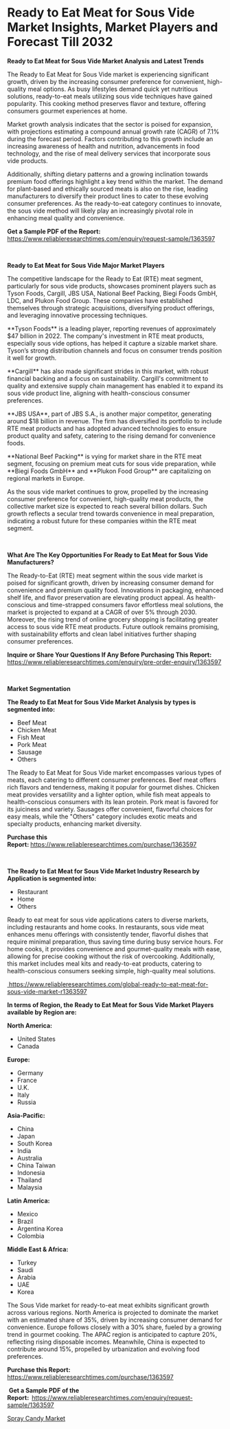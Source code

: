 <p><h1>Ready to Eat Meat for Sous Vide Market Insights, Market Players and Forecast Till 2032</h1></p><p><strong>Ready to Eat Meat for Sous Vide Market Analysis and Latest Trends</strong></p>
<p><p>The Ready to Eat Meat for Sous Vide market is experiencing significant growth, driven by the increasing consumer preference for convenient, high-quality meal options. As busy lifestyles demand quick yet nutritious solutions, ready-to-eat meals utilizing sous vide techniques have gained popularity. This cooking method preserves flavor and texture, offering consumers gourmet experiences at home.</p><p>Market growth analysis indicates that the sector is poised for expansion, with projections estimating a compound annual growth rate (CAGR) of 7.1% during the forecast period. Factors contributing to this growth include an increasing awareness of health and nutrition, advancements in food technology, and the rise of meal delivery services that incorporate sous vide products.</p><p>Additionally, shifting dietary patterns and a growing inclination towards premium food offerings highlight a key trend within the market. The demand for plant-based and ethically sourced meats is also on the rise, leading manufacturers to diversify their product lines to cater to these evolving consumer preferences. As the ready-to-eat category continues to innovate, the sous vide method will likely play an increasingly pivotal role in enhancing meal quality and convenience.</p></p>
<p><strong>Get a Sample PDF of the Report:&nbsp;</strong> <a href="https://www.reliableresearchtimes.com/enquiry/request-sample/1363597?utm_campaign=2198&utm_medium=2&utm_source=Github&utm_content=ia&utm_term=15022025&utm_id=ready-to-eat-meat-for-sous-vide">https://www.reliableresearchtimes.com/enquiry/request-sample/1363597</a></p>
<p>&nbsp;</p>
<p><strong>Ready to Eat Meat for Sous Vide Major Market Players</strong></p>
<p><p>The competitive landscape for the Ready to Eat (RTE) meat segment, particularly for sous vide products, showcases prominent players such as Tyson Foods, Cargill, JBS USA, National Beef Packing, Biegi Foods GmbH, LDC, and Plukon Food Group. These companies have established themselves through strategic acquisitions, diversifying product offerings, and leveraging innovative processing techniques.</p><p>**Tyson Foods** is a leading player, reporting revenues of approximately $47 billion in 2022. The company's investment in RTE meat products, especially sous vide options, has helped it capture a sizable market share. Tyson’s strong distribution channels and focus on consumer trends position it well for growth.</p><p>**Cargill** has also made significant strides in this market, with robust financial backing and a focus on sustainability. Cargill's commitment to quality and extensive supply chain management has enabled it to expand its sous vide product line, aligning with health-conscious consumer preferences.</p><p>**JBS USA**, part of JBS S.A., is another major competitor, generating around $18 billion in revenue. The firm has diversified its portfolio to include RTE meat products and has adopted advanced technologies to ensure product quality and safety, catering to the rising demand for convenience foods.</p><p>**National Beef Packing** is vying for market share in the RTE meat segment, focusing on premium meat cuts for sous vide preparation, while **Biegi Foods GmbH** and **Plukon Food Group** are capitalizing on regional markets in Europe.</p><p>As the sous vide market continues to grow, propelled by the increasing consumer preference for convenient, high-quality meat products, the collective market size is expected to reach several billion dollars. Such growth reflects a secular trend towards convenience in meal preparation, indicating a robust future for these companies within the RTE meat segment.</p></p>
<p>&nbsp;</p>
<p><strong>What Are The Key Opportunities For Ready to Eat Meat for Sous Vide Manufacturers?</strong></p>
<p><p>The Ready-to-Eat (RTE) meat segment within the sous vide market is poised for significant growth, driven by increasing consumer demand for convenience and premium quality food. Innovations in packaging, enhanced shelf life, and flavor preservation are elevating product appeal. As health-conscious and time-strapped consumers favor effortless meal solutions, the market is projected to expand at a CAGR of over 5% through 2030. Moreover, the rising trend of online grocery shopping is facilitating greater access to sous vide RTE meat products. Future outlook remains promising, with sustainability efforts and clean label initiatives further shaping consumer preferences.</p></p>
<p><strong>Inquire or Share Your Questions If Any Before Purchasing This Report:</strong> <a href="https://www.reliableresearchtimes.com/enquiry/pre-order-enquiry/1363597?utm_campaign=2198&utm_medium=2&utm_source=Github&utm_content=ia&utm_term=15022025&utm_id=ready-to-eat-meat-for-sous-vide">https://www.reliableresearchtimes.com/enquiry/pre-order-enquiry/1363597</a></p>
<p>&nbsp;</p>
<p><strong>Market Segmentation</strong></p>
<p><strong>The Ready to Eat Meat for Sous Vide Market Analysis by types is segmented into:</strong></p>
<p><ul><li>Beef Meat</li><li>Chicken Meat</li><li>Fish Meat</li><li>Pork Meat</li><li>Sausage</li><li>Others</li></ul></p>
<p><p>The Ready to Eat Meat for Sous Vide market encompasses various types of meats, each catering to different consumer preferences. Beef meat offers rich flavors and tenderness, making it popular for gourmet dishes. Chicken meat provides versatility and a lighter option, while fish meat appeals to health-conscious consumers with its lean protein. Pork meat is favored for its juiciness and variety. Sausages offer convenient, flavorful choices for easy meals, while the "Others" category includes exotic meats and specialty products, enhancing market diversity.</p></p>
<p><strong>Purchase this Report:&nbsp;</strong><a href="https://www.reliableresearchtimes.com/purchase/1363597?utm_campaign=2198&utm_medium=2&utm_source=Github&utm_content=ia&utm_term=15022025&utm_id=ready-to-eat-meat-for-sous-vide">https://www.reliableresearchtimes.com/purchase/1363597</a></p>
<p>&nbsp;</p>
<p><strong>The Ready to Eat Meat for Sous Vide Market Industry Research by Application is segmented into:</strong></p>
<p><ul><li>Restaurant</li><li>Home</li><li>Others</li></ul></p>
<p><p>Ready to eat meat for sous vide applications caters to diverse markets, including restaurants and home cooks. In restaurants, sous vide meat enhances menu offerings with consistently tender, flavorful dishes that require minimal preparation, thus saving time during busy service hours. For home cooks, it provides convenience and gourmet-quality meals with ease, allowing for precise cooking without the risk of overcooking. Additionally, this market includes meal kits and ready-to-eat products, catering to health-conscious consumers seeking simple, high-quality meal solutions.</p></p>
<p><a href="https://www.reliableresearchtimes.com/global-ready-to-eat-meat-for-sous-vide-market-r1363597?utm_campaign=2198&utm_medium=2&utm_source=Github&utm_content=ia&utm_term=15022025&utm_id=ready-to-eat-meat-for-sous-vide">&nbsp;https://www.reliableresearchtimes.com/global-ready-to-eat-meat-for-sous-vide-market-r1363597</a></p>
<p><strong>In terms of Region, the Ready to Eat Meat for Sous Vide Market Players available by Region are:</strong></p>
<p>
    <p> <strong> North America: </strong>
        <ul>
            <li>United States</li>
            <li>Canada</li>
        </ul>
        </p> 
    <p> <strong> Europe: </strong>
        <ul>
            <li>Germany</li>
            <li>France</li>
            <li>U.K.</li>
            <li>Italy</li>
            <li>Russia</li>
        </ul>
        </p> 
    <p> <strong> Asia-Pacific: </strong>
        <ul>
            <li>China</li>
            <li>Japan</li>
            <li>South Korea</li>
            <li>India</li>
            <li>Australia</li>
            <li>China Taiwan</li>
            <li>Indonesia</li>
            <li>Thailand</li>
            <li>Malaysia</li>
        </ul>
        </p> 
    <p> <strong> Latin America: </strong>
        <ul>
            <li>Mexico</li>
            <li>Brazil</li>
            <li>Argentina Korea</li>
            <li>Colombia</li>
        </ul>
        </p> 
    <p> <strong> Middle East & Africa: </strong>
        <ul>
            <li>Turkey</li>
            <li>Saudi</li>
            <li>Arabia</li>
            <li>UAE</li>
            <li>Korea</li>
        </ul>
    </p>
    </p>
<p><p>The Sous Vide market for ready-to-eat meat exhibits significant growth across various regions. North America is projected to dominate the market with an estimated share of 35%, driven by increasing consumer demand for convenience. Europe follows closely with a 30% share, fueled by a growing trend in gourmet cooking. The APAC region is anticipated to capture 20%, reflecting rising disposable incomes. Meanwhile, China is expected to contribute around 15%, propelled by urbanization and evolving food preferences.</p></p>
<p><strong>Purchase this Report: </strong><a href="https://www.reliableresearchtimes.com/purchase/1363597?utm_campaign=2198&utm_medium=2&utm_source=Github&utm_content=ia&utm_term=15022025&utm_id=ready-to-eat-meat-for-sous-vide">https://www.reliableresearchtimes.com/purchase/1363597</a></p>
<p>&nbsp;<strong>Get a Sample PDF of the Report:&nbsp;&nbsp;</strong><a href="https://www.reliableresearchtimes.com/enquiry/request-sample/1363597?utm_campaign=2198&utm_medium=2&utm_source=Github&utm_content=ia&utm_term=15022025&utm_id=ready-to-eat-meat-for-sous-vide">https://www.reliableresearchtimes.com/enquiry/request-sample/1363597</a></p>
<p><strong></strong></p>
<p><p><a href="https://github.com/klindsey95/Market-Research-Report-List-1/blob/main/spray-candy-market.md?utm_campaign=2198&utm_medium=2&utm_source=Github&utm_content=ia&utm_term=15022025&utm_id=ready-to-eat-meat-for-sous-vide">Spray Candy Market</a></p></p>